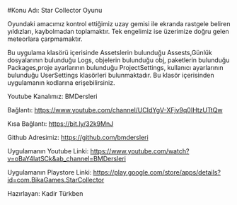 #Konu Adı: Star Collector Oyunu

Oyundaki amacımız kontrol ettiğimiz uzay gemisi ile ekranda rastgele beliren yıldızları, 
kaybolmadan toplamaktır. Tek engelimiz ise üzerimize doğru gelen meteorlara çarpmamaktır.

Bu uygulama klasörü içerisinde Assetslerin bulunduğu Assests,Günlük dosyalarının bulunduğu Logs, 
objelerin bulunduğu obj, paketlerin bulunduğu Packages,proje ayarlarının bulunduğu ProjectSettings, 
kullanıcı ayarlarının bulunduğu UserSettings klasörleri bulunmaktadır. Bu klasör içerisinden uygulamanın 
kodlarına erişebilirsiniz. 

Youtube Kanalımız: BMDersleri

Bağlantı: https://www.youtube.com/channel/UCIdYgV-XFjv9q0IHtzUTtQw

Kısa Bağlantı: https://bit.ly/32k9MnJ

Github Adresimiz: https://github.com/bmdersleri

Uygulamanın Youtube Linki: https://www.youtube.com/watch?v=oBaY4latSCk&ab_channel=BMDersleri

Uygulamanın Playstore Linki: https://play.google.com/store/apps/details?id=com.BikaGames.StarCollector

Hazırlayan: Kadir Türkben

